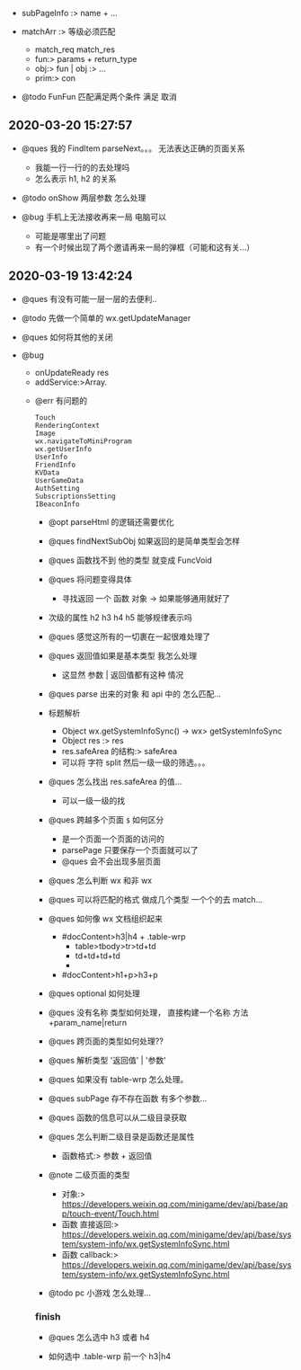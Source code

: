 -   subPageInfo :> name + ...
-   matchArr :> 等级必须匹配

    -   match_req match_res
    -   fun:> params + return_type
    -   obj:> fun | obj :> ...
    -   prim:> con

-   @todo FunFun 匹配满足两个条件 满足 取消

## 2020-03-20 15:27:57

-   @ques 我的 FindItem parseNext。。。 无法表达正确的页面关系

    -   我能一行一行的的去处理吗
    -   怎么表示 h1, h2 的关系

-   @todo onShow 两层参数 怎么处理

-   @bug 手机上无法接收再来一局 电脑可以

    -   可能是哪里出了问题
    -   有一个时候出现了两个邀请再来一局的弹框（可能和这有关...）

## 2020-03-19 13:42:24

-   @ques 有没有可能一层一层的去便利..

-   @todo 先做一个简单的 wx.getUpdateManager

-   @ques 如何将其他的关闭

-   @bug

    -   onUpdateReady res
    -   addService:>Array.<Object>

-   @err 有问题的

```
Touch
RenderingContext
Image
wx.navigateToMiniProgram
wx.getUserInfo
UserInfo
FriendInfo
KVData
UserGameData
AuthSetting
SubscriptionsSetting
IBeaconInfo
```

-   @opt parseHtml 的逻辑还需要优化

-   @ques findNextSubObj 如果返回的是简单类型会怎样

-   @ques 函数找不到 他的类型 就变成 FuncVoid

-   @ques 将问题变得具体

    -   寻找返回 一个 函数 对象 -> 如果能够通用就好了

-   次级的属性 h2 h3 h4 h5 能够规律表示吗

-   @ques 感觉这所有的一切裹在一起很难处理了

-   @ques 返回值如果是基本类型 我怎么处理

    -   这显然 参数 | 返回值都有这种 情况

-   @ques parse 出来的对象 和 api 中的 怎么匹配...

-   标题解析

    -   Object wx.getSystemInfoSync() -> wx> getSystemInfoSync
    -   Object res :> res
    -   res.safeArea 的结构:> safeArea
    -   可以将 字符 split 然后一级一级的筛选。。。

-   @ques 怎么找出 res.safeArea 的值...

    -   可以一级一级的找

*   @ques 跨越多个页面 `$` 如何区分

    -   是一个页面一个页面的访问的
    -   parsePage 只要保存一个页面就可以了
    -   @ques 会不会出现多层页面

*   @ques 怎么判断 wx 和非 wx

*   @ques 可以将匹配的格式 做成几个类型 一个个的去 match...

-   @ques 如何像 wx 文档组织起来

    -   #docContent>h3|h4 + .table-wrp
        -   table>tbody>tr>td+td
        -   td+td+td+td
        -
    -   #docContent>h1+p>h3+p

*   @ques optional 如何处理

*   @ques 没有名称 类型如何处理， 直接构建一个名称 方法+param_name|return

-   @ques 跨页面的类型如何处理??

*   @ques 解析类型 '返回值' | '参数'

*   @ques 如果没有 table-wrp 怎么处理。

*   @ques subPage 存不存在函数 有多个参数...

*   @ques 函数的信息可以从二级目录获取

*   @ques 怎么判断二级目录是函数还是属性

    -   函数格式:> 参数 + 返回值

*   @note 二级页面的类型

    -   对象:> https://developers.weixin.qq.com/minigame/dev/api/base/app/touch-event/Touch.html
    -   函数 直接返回:> https://developers.weixin.qq.com/minigame/dev/api/base/system/system-info/wx.getSystemInfoSync.html
    -   函数 callback:> https://developers.weixin.qq.com/minigame/dev/api/base/system/system-info/wx.getSystemInfoSync.html

*   @todo pc 小游戏 怎么处理...

### finish

-   @ques 怎么选中 h3 或者 h4

-   如何选中 .table-wrp 前一个 h3|h4
